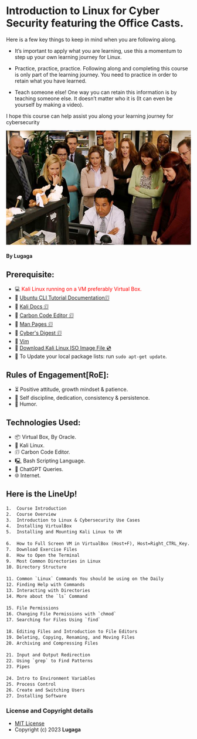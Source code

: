 # Introduction to Linux for Cyber Security featuring the Office Casts.

Here is a few key things to keep in mind when you are following along.

- It’s important to apply what you are learning, use this a momentum to 
step up your own learning journey for Linux.

- Practice, practice, practice.
Following along and completing this course is only part of the learning journey. 
You need to practice in order to retain what you have learned.

- Teach someone else!
One way you can retain this information is by teaching someone else. 
It doesn’t matter who it is (It can even be yourself by making a video).

I hope this course can help assist you along your learning journey for cybersecurity

![The Office](office_gh.jpg)

#### By **Lugaga**

## Prerequisite:
   * 💻 <font color="red">Kali Linux running on a VM preferably Virtual Box.</font>
   * 🔗 [Ubuntu CLI Tutorial Documentation🗊](https://ubuntu.com/tutorials/command-line-for-beginners)
   * 🔗 [Kali Docs 🗊](https://www.kali.org/docs/)
   * 🔗 [Carbon Code Editor 🗊](https://carbon.now.sh/)
   * 🔗 [Man Pages 🗊](https://www.kernel.org/doc/man-pages/)
   * 🔗 [Cyber's Digest 🗊](https://www.cybersdigest.com/)
   * 🔗 [Vim](https://www.vim.org/)
   * 🔗 [Download Kali Linux ISO Image File 💿](https://www.kali.org/get-kali/)
   * 🔼 To Update your local package lists: run `sudo apt-get update`.

   
## Rules of Engagement[RoE]:
   * ⏳ Positive attitude, growth mindset & patience.
   * 🦾 Self discipline, dedication, consistency & persistence.
   * 🤪 Humor.
   
   
## Technologies Used:
   * 📦 Virtual Box, By Oracle.
   * 🐉 Kali Linux.
   * 🗊  Carbon Code Editor.
   * 🖳  Bash Scripting Language.
   * 🤖 ChatGPT Queries.
   * 🌐 Internet.
   
   
## Here is the LineUp!

    1.	Course Introduction
    2.	Course Overview
    3.	Introduction to Linux & Cybersecurity Use Cases
    4.	Installing VirtualBox
    5.	Installing and Mounting Kali Linux to VM

    6.	How to Full Screen VM in VirtualBox (Host+F), Host=Right_CTRL_Key.
    7.	Download Exercise Files
    8.	How to Open the Terminal
    9.	Most Common Directories in Linux
    10.	Directory Structure

    11.	Common `Linux` Commands You should be using on the Daily
    12.	Finding Help with Commands
    13.	Interacting with Directories
    14.	More about the `ls` Command

    15.	File Permissions
    16.	Changing File Permissions with `chmod`
    17.	Searching for Files Using `find`

    18.	Editing Files and Introduction to File Editors
    19.	Deleting, Copying, Renaming, and Moving Files
    20.	Archiving and Compressing Files

    21.	Input and Output Redirection
    22.	Using `grep` to Find Patterns
    23.	Pipes

    24.	Intro to Environment Variables
    25.	Process Control
    26.	Create and Switching Users
    27.	Installing Software

### License and Copyright details

   * [MIT License](https://github.com/Lugaga/the_Linux_CLI_for_Cyber_Security/blob/main/LICENSE)
   * Copyright (c) 2023 **Lugaga**
    
